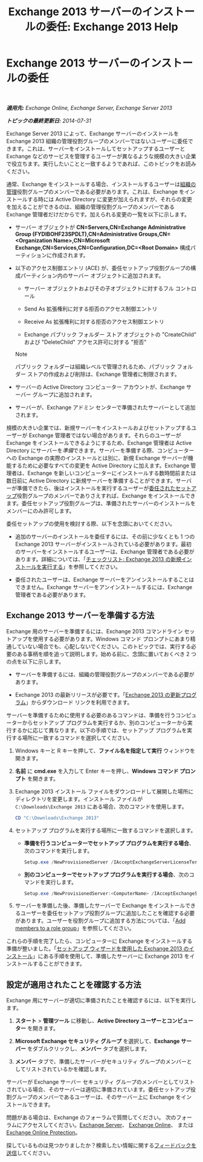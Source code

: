﻿---
title: 'Exchange 2013 サーバーのインストールの委任: Exchange 2013 Help'
TOCTitle: Exchange 2013 サーバーのインストールの委任
ms:assetid: f2fc8680-0c7c-4a29-b8f5-d77404fec280
ms:mtpsurl: https://technet.microsoft.com/ja-jp/library/Bb201741(v=EXCHG.150)
ms:contentKeyID: 62614005
ms.date: 04/24/2018
mtps_version: v=EXCHG.150
ms.translationtype: HT
---

# Exchange 2013 サーバーのインストールの委任

 

_**適用先:** Exchange Online, Exchange Server, Exchange Server 2013_

_**トピックの最終更新日:** 2014-07-31_

Exchange Server 2013 によって、Exchange サーバーのインストールを Exchange 2013 組織の管理役割グループのメンバーではないユーザーに委任できます。これは、サーバーをインストールしてセットアップするユーザーと Exchange などのサービスを管理するユーザーが異なるような規模の大きい企業で役立ちます。実行したいことと一致するようであれば、このトピックをお読みください。

通常、Exchange をインストールする場合、インストールするユーザーは[組織の管理](organization-management-exchange-2013-help.md)役割グループのメンバーである必要があります。これは、Exchange をインストールする時には Active Directory に変更が加えられますが、それらの変更を加えることができるのは、組織の管理役割グループのメンバーである Exchange 管理者だけだからです。加えられる変更の一覧を以下に示します。

  - サーバー オブジェクトが **CN=Servers,CN=Exchange Administrative Group (FYDIBOHF23SPDLT),CN=Administrative Groups,CN=\<Organization Name\>,CN=Microsoft Exchange,CN=Services,CN=Configuration,DC=\<Root Domain\>** 構成パーティションに作成されます。

  - 以下のアクセス制御エントリ (ACE) が、委任セットアップ役割グループの構成パーティション内のサーバー オブジェクトに追加されます。
    
      - サーバー オブジェクトおよびその子オブジェクトに対するフル コントロール
    
      - Send As 拡張権利に対する拒否のアクセス制御エントリ
    
      - Receive As 拡張権利に対する拒否のアクセス制御エントリ
    
      - Exchange パブリック フォルダー ストア オブジェクトの "CreateChild" および "DeleteChild" アクセス許可に対する "拒否"
    

    > [!NOTE]
    > パブリック フォルダーは組織レベルで管理されるため、パブリック フォルダー ストアの作成および削除は、Exchange 管理者に制限されます。



  - サーバーの Active Directory コンピューター アカウントが、Exchange サーバー グループに追加されます。

  - サーバーが、Exchange アドミン センターで準備されたサーバーとして追加されます。

規模の大きい企業では、新規サーバーをインストールおよびセットアップするユーザーが Exchange 管理者ではない場合があります。それらのユーザーが Exchange をインストールできるようにするため、Exchange 管理者は Active Directory にサーバーを*準備*できます。サーバーを準備する際、コンピューターへの Exchange の実際のインストールとは別に、新規 Exchange サーバーが機能するために必要なすべての変更を Active Directory に加えます。Exchange 管理者は、Exchange を新しいコンピューターにインストールする数時間前または数日前に Active Directory に新規サーバーを準備することができます。サーバーが準備できたら、後はインストールを実行するユーザーが[委任されたセットアップ](delegated-setup-exchange-2013-help.md)役割グループのメンバーでありさえすれば、Exchange をインストールできます。委任セットアップ役割グループは、準備されたサーバーのインストールをメンバーにのみ許可します。

委任セットアップの使用を検討する際、以下を念頭においてください。

  - 追加のサーバーのインストールを委任するには、その前に少なくとも 1 つの Exchange 2013 サーバーがインストールされている必要があります。最初のサーバーをインストールするユーザーは、Exchange 管理者である必要があります。詳細については、「[チェックリスト: Exchange 2013 の新規インストールを実行する](checklist-perform-a-new-installation-of-exchange-2013-exchange-2013-help.md)」を参照してください。

  - 委任されたユーザーは、Exchange サーバーをアンインストールすることはできません。Exchange サーバーをアンインストールするには、Exchange 管理者である必要があります。

## Exchange 2013 サーバーを準備する方法

Exchange 用のサーバーを準備するには、Exchange 2013 コマンドライン セットアップを使用する必要があります。Windows コマンド プロンプトにあまり精通していない場合でも、心配しないでください。このトピックでは、実行する必要のある事柄を順を追って説明します。始める前に、念頭に置いておくべき 2 つの点を以下に示します。

  - サーバーを準備するには、組織の管理役割グループのメンバーである必要があります。

  - Exchange 2013 の最新リリースが必要です。「[Exchange 2013 の更新プログラム](updates-for-exchange-2013-exchange-2013-help.md)」からダウンロード リンクを利用できます。

サーバーを準備するために使用する必要のあるコマンドは、準備を行うコンピューターからセットアップ プログラムを実行するか、別のコンピューターから実行するかに応じて異なります。以下の手順では、セットアップ プログラムを実行する場所に一致するコマンドを選択してください。

1.  Windows キーと R キーを押して、<strong>ファイル名を指定して実行</strong> ウィンドウを開きます。

2.  <strong>名前</strong> に **cmd.exe** を入力して Enter キーを押し、<strong>Windows コマンド プロンプト</strong> を開きます。

3.  Exchange 2013 インストール ファイルをダウンロードして展開した場所にディレクトリを変更します。インストール ファイルが `C:\Downloads\Exchange 2013` にある場合、次のコマンドを使用します。
    
    ```powershell
    CD "C:\Downloads\Exchange 2013"
    ```

4.  セットアップ プログラムを実行する場所に一致するコマンドを選択します。
    
      - **準備を行うコンピューターでセットアップ プログラムを実行する場合**、次のコマンドを実行します。
        
        ```powershell
        Setup.exe /NewProvisionedServer /IAcceptExchangeServerLicenseTerms
        ```
    
      - **別のコンピューターでセットアップ プログラムを実行する場合**、次のコマンドを実行します。
        
        ```powershell
        Setup.exe /NewProvisionedServer:<ComputerName> /IAcceptExchangeServerLicenseTerms
        ```

5.  サーバーを準備した後、準備したサーバーで Exchange をインストールできるユーザーを委任セットアップ役割グループに追加したことを確認する必要があります。ユーザーを役割グループに追加する方法については、「[Add members to a role group](manage-role-group-members-exchange-2013-help.md)」を参照してください。

これらの手順を完了したら、コンピューターに Exchange をインストールする準備が整いました。「[セットアップ ウィザードを使用した Exchange 2013 のインストール](install-exchange-2013-using-the-setup-wizard-exchange-2013-help.md)」にある手順を使用して、準備したサーバーに Exchange 2013 をインストールすることができます。

## 設定が適用されたことを確認する方法

Exchange 用にサーバーが適切に準備されたことを確認するには、以下を実行します。

1.  <strong>スタート</strong> \> <strong>管理ツール</strong> に移動し、<strong>Active Directory ユーザーとコンピューター</strong> を開きます。

2.  <strong>Microsoft Exchange セキュリティ グループ</strong> を選択して、<strong>Exchange サーバー</strong> をダブルクリックし、<strong>メンバー</strong> タブを選択します。

3.  <strong>メンバー</strong> タブで、準備したサーバーがセキュリティ グループのメンバーとしてリストされているかを確認します。

サーバーが Exchange サーバー セキュリティ グループのメンバーとしてリストされている場合、そのサーバーは適切に準備されています。委任セットアップ役割グループのメンバーであるユーザーは、そのサーバー上に Exchange をインストールできます。

問題がある場合は、Exchange のフォーラムで質問してください。 次のフォーラムにアクセスしてください。[Exchange Server](https://go.microsoft.com/fwlink/p/?linkid=60612)、 [Exchange Online](https://go.microsoft.com/fwlink/p/?linkid=267542)、 または [Exchange Online Protection](https://go.microsoft.com/fwlink/p/?linkid=285351)。

探しているものは見つかりましたか？検索したい情報に関する[フィードバックを送信](mailto:exsetuphelpfeedback@microsoft.com?subject=exchange%202013%20setup%20help%20feedback)してください。

